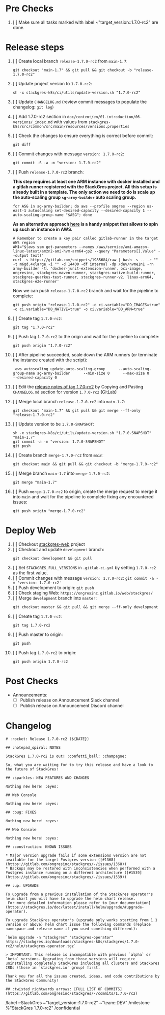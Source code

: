 <!--

Set title to:

```
Release StackGres 1.7.0-rc2
```

Generate template using the command:

```
sh stackgres-k8s/ci/utils/generate-release-template.sh $VERSION
```

-->

# Pre Checks

1. [ ] Make sure all tasks marked with label ~"target_version::1.7.0-rc2" are done.

# Release steps

1. [ ] Create local branch `release-1.7.0-rc2` from `main-1.7`:
    ```
    git checkout "main-1.7" && git pull && git checkout -b "release-1.7.0-rc2"
    ```
1. [ ] Update project version to `1.7.0-rc2`:
    ```
    sh -x stackgres-k8s/ci/utils/update-version.sh "1.7.0-rc2"
    ```
1. [ ] Update `CHANGELOG.md` (review commit messages to populate the changelog: `git log`)
1. [ ] Add 1.7.0-rc2 section in `doc/content/en/01-introduction/06-versions/_index.md` with values from `stackgres-k8s/src/common/src/main/resources/versions.properties`
1. [ ] Check the changes to ensure everything is correct before commit:
    ```
    git diff
    ```
1. [ ] Commit changes with message `version: 1.7.0-rc2`:
    ```
    git commit -S -a -m "version: 1.7.0-rc2"
    ```
1. [ ] Push `release-1.7.0-rc2` branch:

     **This step requires at least one ARM instance with docker installed and a gitlab runner registered with the StackGres project. All this setup is already built in a template. The only action we need to do is scale up the auto-scaling group `sg-army-builder` auto scaling group.** 

     ```
     for ASG in sg-army-builder; do aws --profile ongres --region us-east-1 autoscaling set-desired-capacity --desired-capacity 1 --auto-scaling-group-name "$ASG"; done
     ```

     **As an alternative approach [here](https://gitlab.com/snippets/1985684) is a handy snippet that allows to spin up such an instance in AWS.**
     ```
     # Remember to create a key pair called gitlab-runner in the target AWS region
     AMI="$(aws ssm get-parameters --names /aws/service/ami-amazon-linux-latest/amzn2-ami-hvm-arm64-gp2 --query "Parameters[].Value" --output text)"
     curl -s https://gitlab.com/snippets/1985684/raw | bash -s -- -r "" -t m6gd.4xlarge -i "" -d 14400 -df internal -dp /dev/nvme1n1 -rn army-builder -tl 'docker-junit-extension-runner, oci-image, ongresinc, stackgres-maven-runner, stackgres-native-build-runner, stackgres-quarkus-test-runner, stackgres-runner-v2, linux-arm64, stackgres-e2e-runner'
     ```

     Now we can push `release-1.7.0-rc2` branch and wait for the pipeline to complete:
    ```
    git push origin "release-1.7.0-rc2" -o ci.variable="DO_IMAGES=true" -o ci.variable="DO_NATIVE=true" -o ci.variable="DO_ARM=true"
    ```
1. [ ] Create tag `1.7.0-rc2`:
    ```
    git tag "1.7.0-rc2"
    ```
1. [ ] Push tag `1.7.0-rc2` to the origin and wait for the pipeline to complete:
    ```
    git push origin "1.7.0-rc2"
    ```
1. [ ] After pipeline succeeded, scale down the ARM runners (or terminate the instance created with the script):
    ```
     aws autoscaling update-auto-scaling-group      --auto-scaling-group-name sg-army-builder      --min-size 0      --max-size 0       --desired-capacity 0
    ```
1. [ ] Edit the [release notes of tag 1.7.0-rc2](https://gitlab.com/ongresinc/stackgres/-/releases/new?tag_name=1.7.0-rc2) by Copying and Pasting `CHANGELOG.md` section for version `1.7.0-rc2` (GitLab)
1. [ ] Merge local branch `release-1.7.0-rc2` into `main-1.7`:
    ```
    git checkout "main-1.7" && git pull && git merge --ff-only "release-1.7.0-rc2"
    ```
1. [ ] Update version to be `1.7.0-SNAPSHOT`:
    ```
    sh -x stackgres-k8s/ci/utils/update-version.sh "1.7.0-SNAPSHOT" "main-1.7"
    git commit -a -m "version: 1.7.0-SNAPSHOT"
    git push
    ```
1. [ ] Create branch `merge-1.7.0-rc2` from `main`:
    ```
    git checkout main && git pull && git checkout -b "merge-1.7.0-rc2"
    ```
1. [ ] Merge branch `main-1.7` into `merge-1.7.0-rc2`:
    ```
    git merge "main-1.7"
    ```
1. [ ] Push `merge-1.7.0-rc2` to origin, create the merge request to merge it into `main` and wait for the pipeline to complete fixing any encountered issues:
    ```
    git push origin "merge-1.7.0-rc2"
    ```

# Deploy Web

1. [ ] Checkout [stackgres-web](https://gitlab.com/ongresinc/web/stackgres) project
1. [ ] Checkout and update `development` branch:
    ```
    git checkout development && git pull
    ```
1. [ ] Set `STACKGRES_FULL_VERSIONS` in `.gitlab-ci.yml` by setting `1.7.0-rc2` as the first value.
1. [ ] Commit changes with message `version: 1.7.0-rc2`: `git commit -a -m 'version: 1.7.0-rc2'`
1. [ ] Push development to origin: `git push`
1. [ ] Check staging Web: `https://ongresinc.gitlab.io/web/stackgres/`
1. [ ] Merge `development` branch into `master`:
    ```
    git checkout master && git pull && git merge --ff-only development
    ```
1. [ ] Create tag `1.7.0-rc2`:
    ```
    git tag 1.7.0-rc2
    ```
1. [ ] Push master to origin:
    ```
    git push
    ```
1. [ ] Push tag `1.7.0-rc2` to origin:
    ```
    git push origin 1.7.0-rc2
    ```

# Post Checks

* Announcements:
  * [ ] Publish release on Announcement Slack channel
  * [ ] Publish release on Announcement Discord channel

# Changelog

~~~
# :rocket: Release 1.7.0-rc2 (${DATE})

## :notepad_spiral: NOTES

StackGres 1.7.0-rc2 is out! :confetti_ball: :champagne: 

So, what you are waiting for to try this release and have a look to the future of StackGres! 

## :sparkles: NEW FEATURES AND CHANGES

Nothing new here! :eyes:

## Web Console

Nothing new here! :eyes:

## :bug: FIXES

Nothing new here! :eyes:

## Web Console

Nothing new here! :eyes:

## :construction: KNOWN ISSUES

* Major version upgrade fails if some extensions version are not available for the target Postgres version ([#1368](https://gitlab.com/ongresinc/stackgres/-/issues/1368)) 
* Backups may be restored with inconsistencies when performed with a Postgres instance running on a different architecture ([#1539](https://gitlab.com/ongresinc/stackgres/-/issues/1539))

## :up: UPGRADE

To upgrade from a previous installation of the StackGres operator's helm chart you will have to upgrade the helm chart release.
 For more detailed information please refer to [our documentation](https://stackgres.io/doc/latest/install/helm/upgrade/#upgrade-operator).

To upgrade StackGres operator's (upgrade only works starting from 1.1 version or above) helm chart issue the following commands (replace namespace and release name if you used something different):

`helm upgrade -n "stackgres" "stackgres-operator" https://stackgres.io/downloads/stackgres-k8s/stackgres/1.7.0-rc2/helm/stackgres-operator.tgz`

> IMPORTANT: This release is incompatible with previous `alpha` or `beta` versions. Upgrading from those versions will require uninstalling completely StackGres including all clusters and StackGres CRDs (those in `stackgres.io` group) first.

Thank you for all the issues created, ideas, and code contributions by the StackGres Community!

## :twisted_rightwards_arrows: [FULL LIST OF COMMITS](https://gitlab.com/ongresinc/stackgres/-/commits/1.7.0-rc2)
~~~

/label ~StackGres ~"target_version::1.7.0-rc2" ~"team::DEV" 
/milestone %"StackGres 1.7.0-rc2"
/confidential 

